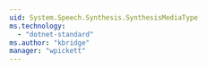 ```yaml
---
uid: System.Speech.Synthesis.SynthesisMediaType
ms.technology: 
  - "dotnet-standard"
ms.author: "kbridge"
manager: "wpickett"
---
```

